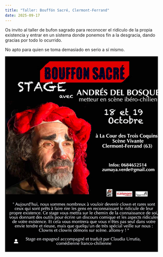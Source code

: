 ```yaml
---
title: "Taller: Bouffón Sacré, Clermont-Ferrand"
date: 2025-09-17
---
```


Os invito al taller de bufon sagrado para
reconocer el ridículo de la propia existencia
y entrar en un sistema donde ponemos 
fin a la desgracia, dando gracias por todo lo ocurrido.

<!--more-->

No apto para quien se toma demasiado en serio a sí mismo.

![](cartel.jpg)